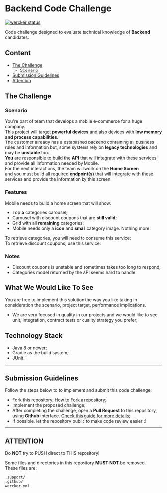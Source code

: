 # Backend Code Challenge
[![wercker status](https://app.wercker.com/status/7814c1049ce21e11512a7c1db725e6d9/s/master "wercker status")](https://app.wercker.com/project/byKey/7814c1049ce21e11512a7c1db725e6d9)  

Code challenge designed to evaluate technical knowledge of **Backend** candidates.  

## Content
- [The Challenge](#the-challenge)
    - [Scenario](#scenario)
- [Submission Guidelines](#submission-guidelines)
- [Attention](#attention)

## The Challenge 

### Scenario
You're part of team that develops a mobile e-commerce for a huge company.  
This project will target **powerful devices** and also devices with **low memory and process capabilities**.  
The customer already has a established backend containing all business rules and information but, some systems rely on **legacy technologies** and may be **unstable** too.  
**You** are responsible to build the **API** that will integrate with these services and provide all information needed by Mobile.  
For the next interactions, the team will work on the **Home Screen**  
and you must build all required **endpoint(s)** that will integrate with these services and provide the information by this screen.

### Features
Mobile needs to build a home screen that will show: 

- Top **5** categories carousel;  
- Carousel with discount coupons that are **still valid**;  
- Grid with all **remaining** categories;
- Mobile needs only a **icon** and **small** category image. Nothing more.

To retrieve categories, you will need to consume this service:  
To retrieve discount coupons, use this service:  

### Notes
- Discount coupons is unstable and sometimes takes too long to respond;
- Categories model returned by the API seems hard to handle.

## What We Would Like To See
You are free to implement this solution the way you like taking in consideration the scenario, project target, performance implications.
- We are very focused in quality in our projects and we would like to see unit, integration, contract tests or quality strategy you prefer;


## Technology Stack
- Java 8 or newer;
- Gradle as the build system;
- JUnit.

---

## Submission Guidelines
Follow the steps below to to implement and submit this code challenge: 
- Fork this repository. [How to Fork a repository](https://help.github.com/en/articles/fork-a-repo);
- Implement the proposed challenge; 
- After completing the challenge, open a **Pull Request** to this repository, using **Github** interface. [Check this guide for more details](https://help.github.com/en/articles/creating-a-pull-request-from-a-fork);
- If possible, let the repository public to make code review easier :)

---

## ATTENTION
Do **NOT** try to PUSH direct to THIS repository!

Some files and directories in this repository **MUST NOT** be removed.  
These files are:  
```
.support/
.github/
wercker.yml
``` 
